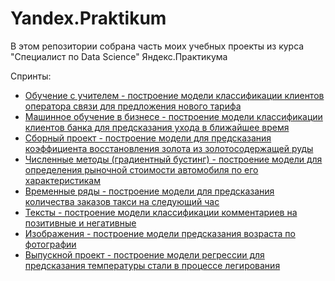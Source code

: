 # Yandex.Praktikum

В этом репозитории собрана часть моих учебных проекты из курса "Специалист по Data Science" Яндекс.Практикума

Спринты:
* [Обучение с учителем - построение модели классификации клиентов оператора связи для предложения нового тарифа](https://github.com/KovriginDI/Yandex.Praktikum/tree/master/1_mobile_operator_clients_classification)
* [Машинное обучение в бизнесе - построение модели классификации клиентов банка для предсказания ухода в ближайшее время](https://github.com/KovriginDI/Yandex.Praktikum/tree/master/2_bank_churn_classification)
* [Сборный проект - построение модели для предсказания коэффициента восстановления золота из золотосодержащей руды](https://github.com/KovriginDI/Yandex.Praktikum/tree/master/3_gold_recovery_regression)
* [Численные методы (градиентный бустинг) - построение модели для определения рыночной стоимости автомобиля по его характеристикам](https://github.com/KovriginDI/Yandex.Praktikum/tree/master/4_cars_price_regression)
* [Временные ряды - построение модели для предсказания количества заказов такси на следующий час](https://github.com/KovriginDI/Yandex.Praktikum/tree/master/5_taxi_time_series_regression)
* [Тексты - построение модели классификации комментариев на позитивные и негативные](https://github.com/KovriginDI/Yandex.Praktikum/tree/master/6_toxic_comments_classification)
* [Изображения - построение модели предсказания возраста по фотографии](https://github.com/KovriginDI/Yandex.Praktikum/tree/master/7_CV_age_prediction)
* [Выпускной проект - построение модели регрессии для предсказания температуры стали в процессе легирования](https://github.com/KovriginDI/Yandex.Praktikum/tree/master/8_steel_temperature_regression)
